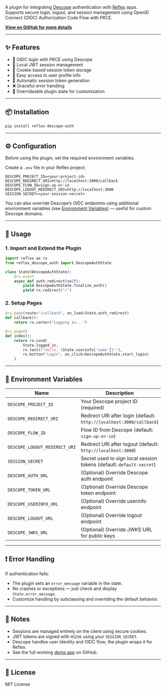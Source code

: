 A plugin for integrating [Descope](https://www.descope.com/) authentication with [Reflex](https://reflex.dev/) apps.  
Supports secure login, logout, and session management using OpenID Connect (OIDC) Authorization Code Flow with PKCE.

**[View on GitHub for more details](https://github.com/descope-sample-apps/reflex-descope-auth)**

---

## ✨ Features

- 🔐 OIDC login with PKCE using Descope
- 🧠 Local JWT session management
- 🍪 Cookie-based session token storage
- 👤 Easy access to user profile info
- 🔁 Automatic session token generation
- ❌ Graceful error handling
- 🔧 Overrideable plugin state for customization

---

## 📦 Installation

```bash
pip install reflex-descope-auth
```

---

## ⚙️ Configuration

Before using the plugin, set the required environment variables.

Create a `.env` file in your Reflex project:

```env
DESCOPE_PROJECT_ID=<your-project-id>
DESCOPE_REDIRECT_URI=http://localhost:3000/callback
DESCOPE_FLOW_ID=sign-up-or-in
DESCOPE_LOGOUT_REDIRECT_URI=http://localhost:3000
SESSION_SECRET=<your-session-secret>
```

You can also override Descope’s OIDC endpoints using additional environment variables (see [Environment Variables](#environment-variables)) — useful for custom Descope domains.

---

## 🚀 Usage

### 1. Import and Extend the Plugin

```python
import reflex as rx
from reflex_descope_auth import DescopeAuthState

class State(DescopeAuthState):
    @rx.event
    async def auth_redirect(self):
        yield DescopeAuthState.finalize_auth()
        yield rx.redirect("/")
```

### 2. Setup Pages

```python
@rx.page(route="/callback", on_load=State.auth_redirect)
def callback():
    return rx.center("Logging in...")

@rx.page()
def index():
    return rx.cond(
        State.logged_in,
        rx.text(f"Hello, {State.userinfo['name']}!"),
        rx.button("Login", on_click=DescopeAuthState.start_login)
    )
```

---

## 🔧 Environment Variables

| Name                        | Description                                                                 |
|-----------------------------|-----------------------------------------------------------------------------|
| `DESCOPE_PROJECT_ID`        | Your Descope project ID (required)                                         |
| `DESCOPE_REDIRECT_URI`      | Redirect URI after login (default: `http://localhost:3000/callback`)       |
| `DESCOPE_FLOW_ID`           | Flow ID from Descope (default: `sign-up-or-in`)                            |
| `DESCOPE_LOGOUT_REDIRECT_URI` | Redirect URI after logout (default: `http://localhost:3000`)             |
| `SESSION_SECRET`            | Secret used to sign local session tokens (default: `default-secret`)                                   |
| `DESCOPE_AUTH_URL`          | (Optional) Override Descope auth endpoint                                  |
| `DESCOPE_TOKEN_URL`         | (Optional) Override Descope token endpoint                                 |
| `DESCOPE_USERINFO_URL`      | (Optional) Override userinfo endpoint                                      |
| `DESCOPE_LOGOUT_URL`        | (Optional) Override logout endpoint                                        |
| `DESCOPE_JWKS_URL`          | (Optional) Override JWKS URL for public keys                               |

---

## ❗ Error Handling

If authentication fails:

- The plugin sets an `error_message` variable in the state.
- No crashes or exceptions — just check and display `State.error_message`.
- Customize handling by subclassing and overriding the default behavior.

---

## 📝 Notes

- Sessions are managed entirely on the client using secure cookies.
- JWT tokens are signed with `HS256` using your `SESSION_SECRET`.
- Descope handles user identity and OIDC flow; the plugin wraps it for Reflex.
- See the full working [demo app](https://github.com/descope-sample-apps/reflex-descope-auth/tree/main/reflex_descope_demo) on GitHub.

---

## 📄 License

MIT License
